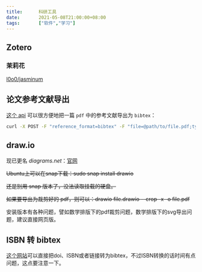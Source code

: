 ```yaml
---
title:      科研工具
date:       2021-05-08T21:00:00+08:00
tags:       ["软件","学习"]
---
```


## Zotero

### 茉莉花

[l0o0/jasminum](https://github.com/l0o0/jasminum)

## 论文参考文献导出

[这个 api](https://ref.scholarcy.com/api/) 可以很方便地把一篇 `pdf` 中的参考文献导出为 `bibtex`：
```bash
curl -X POST -F "reference_format=bibtex" -F "file=@path/to/file.pdf;type=application/pdf" https://ref.scholarcy.com/api/references/download
```

## draw.io

现已更名 *diagrams.net*：[官网](https://www.diagrams.net/)

~~Ubuntu上可以在snap下载：sudo snap install drawio~~

~~还是别用 snap 版本了，没法读取挂载的硬盘。~~

~~如果要导出为裁剪好的 pdf，则可以：drawio file.drawio --crop -x -o file.pdf~~

安装版本有各种问题，譬如数学排版下的pdf裁剪问题，数学排版下的svg导出问题，建议直接网页版。

## ISBN 转 bibtex

[这个网站](http://doi-to-bibtex-converter.herokuapp.com/)可以直接把doi、ISBN或者链接转为bibtex，不过ISBN转换的话时间有点问题，这点要注意一下。
